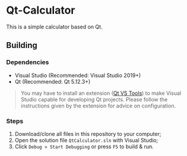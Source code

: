 # Qt-Calculator

This is a simple calculator based on Qt.

## Building

### Dependencies

- Visual Studio (Recommended: Visual Studio 2019+)
- Qt (Recommended: Qt 5.12.3+)

> You may have to install an extension
> ([Qt VS Tools](https://marketplace.visualstudio.com/items?itemName=TheQtCompany.QtVisualStudioTools2019))
> to make Visual Studio capable for developing Qt projects. Please follow the
> instructions given by the extension for advice on configuration.

### Steps

1. Download/clone all files in this repository to your computer;
2. Open the solution file `QtCalculator.sln` with Visual Studio;
3. Click `Debug > Start Debugging` or press `F5` to build & run.
